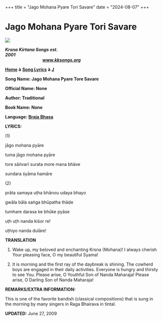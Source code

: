 +++
title = "Jago Mohana Pyare Tori Savare"
date = "2024-08-07"
+++

# Jago Mohana Pyare Tori Savare
[**![](http://kksongs.org/image_files/image002.jpg)**](http://kksongs.org/)

**_Krsna_** **_Kirtana Songs est. 2001_**                                                                                                                                                      **_www.kksongs.org_**

[**Home**](http://kksongs.org/) **à** [**Song Lyrics**](http://kksongs.org/lyrics.html) **à** [**J**](http://kksongs.org/songs/song_j.html)

**Song Name: Jago Mohana Pyare Tore Savare**

**Official Name: None**

**Author: Traditional**

**Book Name: None**

**Language:** [**Braja** **Bhasa**](http://kksongs.org/language/list/braja_bhasa.html)

**LYRICS:**

(1)

jāgo mohana pyāre

tuma jāgo mohana pyāre

tore sāńvarī surata more mana bhāve

sundara śyāma hamāre

(2)

prāta samaya uṭha bhānou udaya bhayo

gwāla bāla sańga bhūpatha thāḍe

tumhare darasa ke bhūke pyāse

uṭh uṭh nanda kiśor re!

uṭhiyo nanda dulāre!

**TRANSLATION**

1) Wake up, my beloved and enchanting Krsna (Mohana)! I always cherish Your pleasing face, O my beautiful Syama!

2) It is morning and the first ray of the daybreak is shining. The cowherd boys are engaged in their daily activities. Everyone is hungry and thirsty to see You. Please arise, O Youthful Son of Nanda Maharaja! Please arise, O Darling Son of Nanda Maharaja!

**REMARKS/EXTRA INFORMATION:**

This is one of the favorite bandish (classical compositions) that is sung in the morning by many singers in Raga Bhairava in tintal.

**UPDATED:** June 27, 2009